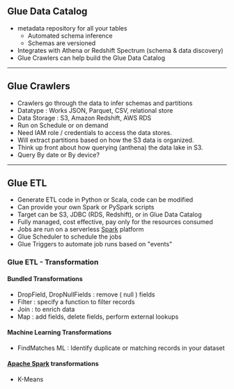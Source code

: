 ## Glue Data Catalog
- metadata repository for all your tables
	- Automated schema inference
	- Schemas are versioned
- Integrates with Athena or Redshift Spectrum (schema & data discovery)
- Glue Crawlers can help build the Glue Data Catalog

---
## Glue Crawlers
- Crawlers go through the data to infer schemas and partitions
- Datatype : Works JSON, Parquet, CSV, relational store
- Data Storage : S3, Amazon Redshift, AWS RDS
- Run on Schedule or on demand
- Need IAM role / credentials to access the data stores.
- Will extract partitions based on how the S3 data is organized.
- Think up front about how querying (anthena) the data lake in S3.
- Query By date or By device?

---
## Glue ETL
- Generate ETL code in Python or Scala, code can be modified
- Can provide your own Spark or PySpark scripts
- Target can be S3, JDBC (RDS, Redshift), or in Glue Data Catalog
- Fully managed, cost effective, pay only for the resources consumed
- Jobs are run on a serverless [Spark](Apache%20Spark.md) platform
- Glue Scheduler to schedule the jobs
- Glue Triggers to automate job runs based on "events"

### Glue ETL - Transformation
#### Bundled Transformations
- DropField, DropNullFields : remove ( null ) fields
- Filter : specify a function to filter records
- Join : to enrich data
- Map : add fields, delete fields, perform external lookups
#### Machine Learning Transformations
- FindMatches ML : Identify duplicate or matching records in your dataset
#### [Apache Spark](Apache%20Spark.md) transformations
- K-Means

